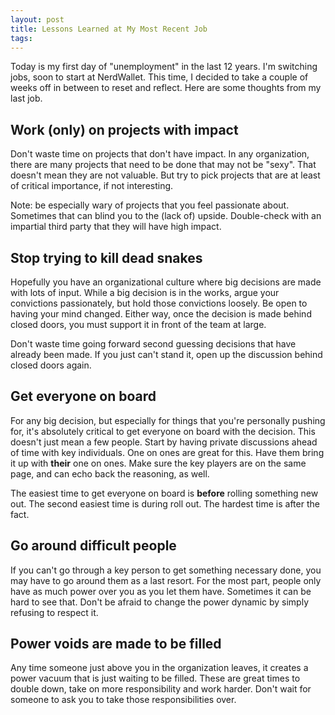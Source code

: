 ```yaml
---
layout: post
title: Lessons Learned at My Most Recent Job
tags:
---
```


Today is my first day of "unemployment" in the last 12 years. I'm switching jobs, soon to start at NerdWallet. This time, I decided to take a couple of weeks off in between to reset and reflect. Here are some thoughts from my last job.

## Work (only) on projects with impact

Don't waste time on projects that don't have impact. In any organization, there are many projects that need to be done that may not be "sexy". That doesn't mean they are not valuable. But try to pick projects that are at least of critical importance, if not interesting.

Note: be especially wary of projects that you feel passionate about. Sometimes that can blind you to the (lack of) upside. Double-check with an impartial third party that they will have high impact.

## Stop trying to kill dead snakes

Hopefully you have an organizational culture where big decisions are made with lots of input. While a big decision is in the works, argue your convictions passionately, but hold those convictions loosely. Be open to having your mind changed. Either way, once the decision is made behind closed doors, you must support it in front of the team at large.

Don't waste time going forward second guessing decisions that have already been made. If you just can't stand it, open up the discussion behind closed doors again.

## Get everyone on board

For any big decision, but especially for things that you're personally pushing for, it's absolutely critical to get everyone on board with the decision. This doesn't just mean a few people. Start by having private discussions ahead of time with key individuals. One on ones are great for this. Have them bring it up with **their** one on ones. Make sure the key players are on the same page, and can echo back the reasoning, as well.

The easiest time to get everyone on board is **before** rolling something new out. The second easiest time is during roll out. The hardest time is after the fact.

## Go around difficult people

If you can't go through a key person to get something necessary done, you may have to go around them as a last resort. For the most part, people only have as much power over you as you let them have. Sometimes it can be hard to see that. Don't be afraid to change the power dynamic by simply refusing to respect it.

## Power voids are made to be filled

Any time someone just above you in the organization leaves, it creates a power vacuum that is just waiting to be filled. These are great times to double down, take on more responsibility and work harder. Don't wait for someone to ask you to take those responsibilities over.
